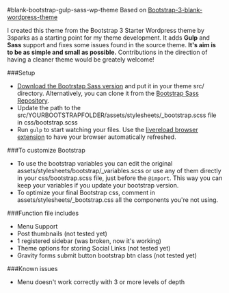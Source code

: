 #blank-bootstrap-gulp-sass-wp-theme
Based on
[Bootstrap-3-blank-wordpress-theme](https://github.com/sebastienb/Bootstrap-3-blank-wordpress-theme)

I created this theme from the Bootstrap 3 Starter Wordpress theme by 3sparks as a starting point for my theme development. It adds **Gulp** and **Sass** support and fixes some issues found in the source theme. **It's aim is to be as simple and small as possible.** Contributions in the direction of having a cleaner theme would be greately welcome!


###Setup
* [Download the Bootrstap Sass version](http://getbootstrap.com/getting-started/#download) and put it in your theme src/ directory. Alternatively, you can clone it from the [Bootstrap Sass Repository](https://github.com/twbs/bootstrap-sass).
* Update the path to the src/YOURBOOTSTRAPFOLDER/assets/stylesheets/_bootstrap.scss file in css/bootstrap.scss
* Run `gulp` to start watching your files. Use the [livereload browser extension](http://livereload.com/extensions/) to have your browser automatically refreshed.

###To customize Bootstrap
* To use the bootstrap variables you can edit the original assets/stylesheets/bootstrap/_variables.scss or use any of them directly in your css/bootstrap.scss file, just before the `@import`. This way you can keep your variables if you update your bootstrap version.
* To optimize your final Bootstrap css, comment in assets/stylesheets/_bootstrap.css all the components you're not using.


###Function file includes
* Menu Support
* Post thumbnails (not tested yet)
* 1 registered sidebar (was broken, now it's working)
* Theme options for storing Social Links (not tested yet)
* Gravity forms submit button bootstrap btn class (not tested yet)

###Known issues
* Menu doesn't work correctly with 3 or more levels of depth